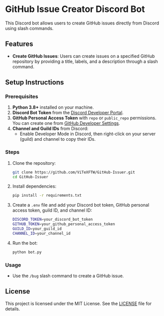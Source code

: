 # GitHub Issue Creator Discord Bot

This Discord bot allows users to create GitHub issues directly from Discord using slash commands.

## Features

- **Create GitHub Issues**: Users can create issues on a specified GitHub repository by providing a title, labels, and a description through a slash command.

## Setup Instructions

### Prerequisites

1. **Python 3.8+** installed on your machine.
2. **Discord Bot Token** from the [Discord Developer Portal](https://discord.com/developers/applications).
3. **GitHub Personal Access Token** with `repo` or `public_repo` permissions. You can create one from [GitHub Developer Settings](https://github.com/settings/tokens).
4. **Channel and Guild IDs** from Discord:
   - Enable Developer Mode in Discord, then right-click on your server (guild) and channel to copy their IDs.

### Steps

1. Clone the repository:
   ```bash
   git clone https://github.com/ViTeXFTW/GitHub-Issuer.git
   cd GitHub-Issuer
   ```

2. Install dependencies:
   ```bash
   pip install -r requirements.txt
   ```

3. Create a `.env` file and add your Discord bot token, GitHub personal access token, guild ID, and channel ID:
   ```bash
   DISCORD_TOKEN=your_discord_bot_token
   GITHUB_TOKEN=your_github_personal_access_token
   GUILD_ID=your_guild_id
   CHANNEL_ID=your_channel_id
   ```

4. Run the bot:
   ```bash
   python bot.py
   ```

### Usage

- Use the `/bug` slash command to create a GitHub issue.

## License

This project is licensed under the MIT License. See the [LICENSE](LICENSE) file for details.
